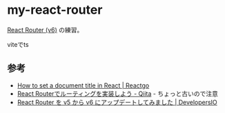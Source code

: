 # my-react-router

[React Router (v6)](https://reactrouter.com/) の練習。

viteでts

## 参考

- [How to set a document title in React | Reactgo](https://reactgo.com/react-document-title/)
- [React Routerでルーティングを実装しよう - Qiita](https://qiita.com/jima-r20/items/c7d636262a9ebf0bedbd) - ちょっと古いので注意
- [React Router を v5 から v6 にアップデートしてみました | DevelopersIO](https://dev.classmethod.jp/articles/react-router-5to6/#toc-6)
